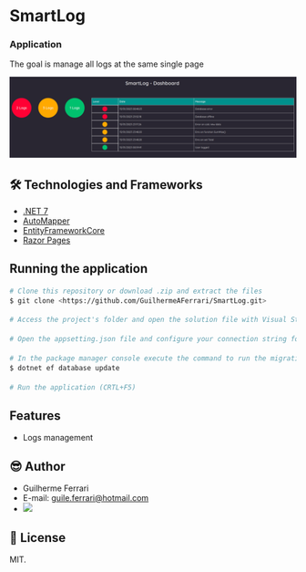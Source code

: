 # SmartLog

### Application

The goal is manage all logs at the same single page

![SmartLog Dashboard](./SmartLogScreen.png)

## 🛠 Technologies and Frameworks
- [.NET 7](https://dotnet.microsoft.com/en-us/download/dotnet/7.0)
- [AutoMapper](https://automapper.org/)
- [EntityFrameworkCore](https://www.entityframeworktutorial.net/efcore/entity-framework-core.aspx)
- [Razor Pages](https://docs.microsoft.com/pt-br/aspnet/core/razor-pages/?view=aspnetcore-6.0&tabs=visual-studio)

## Running the application
```bash
# Clone this repository or download .zip and extract the files
$ git clone <https://github.com/GuilhermeAFerrari/SmartLog.git>

# Access the project's folder and open the solution file with Visual Studio or Visual Studio Code

# Open the appsetting.json file and configure your connection string for the database adding or editing the values in the "ConnectionStrings" key

# In the package manager console execute the command to run the migrations
$ dotnet ef database update

# Run the application (CRTL+F5)
```

## Features
- Logs management

## 😎 Author
- Guilherme Ferrari
- E-mail: guile.ferrari@hotmail.com
- [<img src="https://img.shields.io/badge/linkedin-%230077B5.svg?&style=for-the-badge&logo=linkedin&logoColor=white" />](https://www.linkedin.com/in/guilherme-antonio-ferrari/)

## 📝 License
MIT.